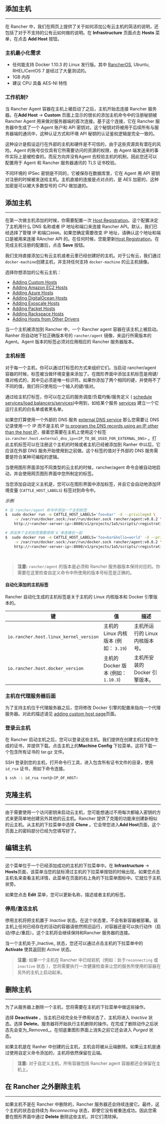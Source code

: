 ## 添加主机
---
在 Rancher 中，我们在网页上提供了关于如何添加公有云主机的简洁的说明，还包括了对于不支持的公有云如何做的说明。在 **Infrastructure** 页面点击  **Hosts** 菜单，在点击 **Add Host** 按钮。

### 主机最小化需求

* 任何能支持 Docker 1.10.3 的 Linux 发行版。其中 [RancherOS](http://docs.rancher.com/os/), Ubuntu, RHEL/CentOS 7 是经过了大量测试的。
* 1GB 内存
* 建议 CPU 具备 AES-NI 特性

### 工作机制?

当 Rancher Agent 容器在主机上被启动了之后，主机开始去连接 Rancher 服务器。在**Add Host** -> **Custom** 页面上显示的很长的添加主机命令中的注册秘钥被 Rancher Agent 用来做对服务器端的首次连接。基于这个连接，它在 Rancher 服务器中生成了一个 Agent 账户和 API 密钥对。这个秘钥对将被用于后续所有与服务器端的通讯中，这种认证方式和环境 API 秘钥的认证鉴权逻辑是完全一致的。

这种设计是假设运行在外部的主机和硬件是不可信的，由于这些资源具有潜在的风险。Agent 的账号仅仅具有它所需要访问的资源的权限，由 Agent 端发送来的事件实际上是被检查的。而反方向并没有Agent 去校验主机的机制，因此您还可以配置用于 Agent 和 Rancher 服务器通讯的 TLS 证书校验。 

不同环境的 IPSec 密钥是不同的，它被保存在数据库里，它在 Agent 用 API 密钥对注册的时候被发送给主机。主机直接的连接是点对点的，是 AES 加密的，这种加密是可以被大多数型号的 CPU 做加速的。

<a id="addhost"></a>

## 添加主机
---

在第一次做主机添加的时候，你需要配置一次  [Host Registration]({{site.baseurl}}/rancher/{{page.version}}/{{page.lang}}/configuration/settings/#host-registration/)。这个配置决定了主机用什么 DNS 名称或者 IP 地址和端口来连接 Rancher API。默认，我们已经选择了管理 IP 和端口`8080`。如果您确定需要改变 IP 地址，请确认这个地址和端口是被用来连接 RAncher API 的。在任何时候，您能更新[Host Registration]({{site.baseurl}}/rancher/{{page.version}}/{{page.lang}}/configuration/settings/#host-registration/)。在完成主机注册的配置后，点击 **Save** 按钮。

我们支持直接添加公有云主机或者云里已经创建好的主机。对于公有云，我们通过 `docker-machine`创建主机，并支持任何支持 `docker-machine` 的云主机镜像。

选择你想添加的公有云主机：

* [Adding Custom Hosts]({{site.baseurl}}/rancher/{{page.version}}/{{page.lang}}/rancher-ui/infrastructure/hosts/custom/)
* [Adding Amazon EC2 Hosts]({{site.baseurl}}/rancher/{{page.version}}/{{page.lang}}/rancher-ui/infrastructure/hosts/amazon/)
* [Adding Azure Hosts]({{site.baseurl}}/rancher/{{page.version}}/{{page.lang}}/rancher-ui/infrastructure/hosts/azure/)
* [Adding DigitalOcean Hosts]({{site.baseurl}}/rancher/{{page.version}}/{{page.lang}}/rancher-ui/infrastructure/hosts/digitalocean/)
* [Adding Exoscale Hosts]({{site.baseurl}}/rancher/{{page.version}}/{{page.lang}}/rancher-ui/infrastructure/hosts/exoscale/)
* [Adding Packet Hosts]({{site.baseurl}}/rancher/{{page.version}}/{{page.lang}}/rancher-ui/infrastructure/hosts/packet/)
* [Adding Rackspace Hosts]({{site.baseurl}}/rancher/{{page.version}}/{{page.lang}}/rancher-ui/infrastructure/hosts/rackspace/)
* [Adding Hosts from Other Drivers]({{site.baseurl}}/rancher/{{page.version}}/{{page.lang}}/rancher-ui/infrastructure/hosts/other/)

当一个主机被添加到 Rancher 中，一个 Rancher agent 容器在该主机上被启动。Ranher 将自动地下拉正确版本号的 `rancher/agent` 镜像，来运行所需版本的 Agent。Agent 版本的标签必须对应用相应的 Rancher 服务器版本。

<a id="labels"></a>

### 主机标签

对于每一个主机，你可以通过打标签的方式来组织它们。当启动 rancher/agent 容器的时候，标签被当做环境变量来添加了。在图形界面中添加主机标签是用键/值对格式的，其中见必须是唯一标识符。如果你添加了两个相同的键，并使用不了不同的值，我们将只使用后一个输入的键/值对。

通过给主机打标签，你可以在之后的服务调度/负载均衡/服务定义 ( [schedule services/load balancers/services]({{site.baseurl}}/rancher/{{page.version}}/{{page.lang}}/rancher-ui/scheduling/))中用到，如给某个服务  [services]({{site.baseurl}}/rancher/{{page.version}}/{{page.lang}}/rancher-ui/applications/stacks/adding-services/) 建立一个它运行主机的白名单或者黑名单。  

如果您打算使用一个外部的 DNS 服务  [external DNS service]({{site.baseurl}}/rancher/{{page.version}}/{{page.lang}}/rancher-services/dns-service/) 那么您需要让 DNS 记录使用一个 IP 而不是主机 IP  [to program the DNS records using an IP other than the host IP]({{site.baseurl}}/rancher/{{page.version}}/{{page.lang}}/rancher-services/dns-service/#using-a-specific-ip-for-external-dns)，接着您需要在主机上使用这个标签  `io.rancher.host.external_dns_ip=<IP_TO_BE_USED_FOR_EXTERNAL_DNS>` 。打此主机标签可以在注册这个主机的时候或者主机已经被添加到 Ranher 中以后，它应该在外部 DNS 服务开始使用到之前做。这个标签的值对于外部的 DNS 服务需要是符合某种可编程的逻辑。

当使用图形界面添加不同类型的云主机的时候，rancher/agent 命令会被自动地启动，并会使用网页图形界面中您所制定的标签。 

当您添加自动定义主机是，您可以在图形界面中添加标签，并且它会自动地添加环境变量 (`CATTLE_HOST_LABELS`) 标签对到命令中。

_示例_

```bash
# 在 rancher/agent 命令中添加一个主机标签
$  sudo docker run -e CATTLE_HOST_LABELS='foo=bar' -d --privileged \
    -v /var/run/docker.sock:/var/run/docker.sock rancher/agent:v0.8.2 \
    http://<rancher-server-ip>:8080/v1/projects/1a5/scripts/<registrationToken>

# 添加多个主机标签需要使用`&`来连接在一起
$  sudo docker run -e CATTLE_HOST_LABELS='foo=bar&hello=world' -d --privileged \
    -v /var/run/docker.sock:/var/run/docker.sock rancher/agent:v0.8.2 \
    http://<rancher-server-ip>:8080/v1/projects/1a5/scripts/<registrationToken>
```

<br>

> **注意:** `rancher/agent` 的版本是必须和 Rancher 服务器版本保持对应的。你需要在这里检查自定义命令中所使用的版本号标签是正确的。

#### 自动化添加的主机标签

Rancher 自动化生成的主机标签是关于主机的 Linux 内核版本和 Docker 引擎版本的。 

键 | 值 | 描述
----|----|----
`io.rancher.host.linux_kernel_version` | 主机的 Linux 内核版本 (例如： `3.19`) |  主机所运行的 Linux 内核版本号。
`io.rancher.host.docker_version` | 主机的 Docker 版本 (例如： `1.10.3`) | 主机所安装的 Docker 引擎版本。


### 主机在代理服务器后面
为了支持主机位于代理服务器之后，您将修改 Docker 引擎的配置来指向一个代理服务器。对此的描述请见  [adding custom host page]({{site.baseurl}}/rancher/{{page.version}}/{{page.lang}}/rancher-ui/infrastructure/hosts/custom/#hosts-behind-a-proxy)页面。

<a id="machine-config"></a>

### 登录云主机 
在 Rancher 启动主机之后，您可以登录这些主机。我们提供在创建主机过程中生成的证书，并提供下载。点击主机上的**Machine Config** 下拉菜单。这将下载一个包含所有证书的 tar.gz 文件。

SSH 登录到您的主机，打开命令行工具，进入包含所有证书文件的目录，使用 `id_rsa` 证书，用如下命令连接。

```bash
$ ssh -i id_rsa root@<IP_OF_HOST>
```

## 克隆主机
---

由于需要使用一个访问密钥来启动云主机，您可能想通过不用每次都输入密钥的方式来更简单地创建另外其他的云主机。Rancher 提供了克隆的功能来创建新相似的云主机。从主机的下拉菜单中选择 **Clone** 。它会带您进入**Add Host**页面，这个页面上的密码部分已经为您填写好了。

## 编辑主机
---

这个菜单位于一个已经添加成功的主机的下拉菜单中。在  **Infrastructure** -> **Hosts**页面，该菜单当您的鼠标滑过主机的下拉菜单按钮的时候出现。如果您点击主机名来查看主机详情，此菜单在页面的右上角的下拉菜单图标中。它就位于主机状旁。

如果您点击 **Edit** 菜单，您可以更新名称，描述或者主机的标签。 

### 停用/激活主机

停用主机将把主机置于 _Inactive_ 状态。在这个状态里，不会有新容器被部署。该主机上任何已经存在的活动的容器请依然照旧运行，对容器还是可以执行动作（启动/停止/重启）。这个主机将会继续保持和Rancher 服务器的连接。

当一个主机处于_Inactive_ 状态，您还可以通过点击主机的下拉菜单中的 **Activate** 使其返回到 _Active_ 状态。

> **注意:** 如果一个主机在 Rancher 中已经宕机（例如：处于`reconnecting` 或 `inactive` 状态 ），您将需要执行一次健康检查来让您的服务所使用的容器在另外的主机上启动起来。

## 删除主机
---

为了从服务器上删除一个主机，您将需要在主机的下拉菜单中做这些操作。

选择 **Deactivate** 。当主机已经完全处于停用状态了，主机将进入 _Inactive_ 状态。选择 **Delete**。服务器将开始执行主机删除的操作。在完成了删除动作之后状态先会变为_Removed_。在彻底重图形界面上消失之前它还会进入  _Purged_ 状态。

如果主机是在 Ranher 中创建的云主机，主机会将被从云端删除。如果云主机是通过使用自定义命令添加的，主机将依然保留在云端。

> **注意:** 对于自定义主机，所有容器包括 Rancher agent 容器都还会保留在主机上。

## 在 Rancher 之外删除主机
---

如果主机不是在 Rancher 中删除的，Rancher 服务器还会持续连接它。最终，这个主机的状态会持续为 _Reconnecting_ 状态，即使它没有被重连成功。因此您需要在图形界面中通过  **Delete** 删除这些主机，并它们清除掉。

